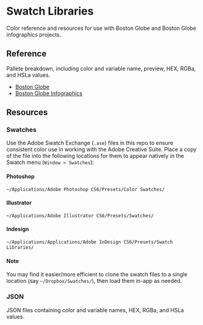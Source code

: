 # Swatch Libraries
Color reference and resources for use with Boston Globe and Boston Globe infographics projects.


## Reference
Pallete breakdown, including color and variable name, preview, HEX, RGBa, and HSLa values.

- [Boston Globe](https://github.com/BostonGlobe/swatch-libraries/blob/master/reference/globe.md)
- [Boston Globe Infographics](https://github.com/BostonGlobe/swatch-libraries/blob/master/reference/globe-infographics.md)


## Resources

### Swatches
Use the Adobe Swatch Exchange (`.ase`) files in this repo to ensure consistent color use in working with the Adobe Creative Suite. Place a copy of the file into the following locations for them to appear natively in the Swatch menu (`Window > Swatches`):

#### Photoshop
`~/Applications/Adobe Photoshop CS6/Presets/Color Swatches/`

#### Illustrator
`~/Applications/Adobe Illustrator CS6/Presets/Swatches/`

#### Indesign
`~/Applications/Applications/Adobe InDesign CS6/Presets/Swatch Libraries/`

#### Note
You may find it easier/more efficient to clone the swatch files to a single location (say `~/Dropbox/Swatches/`), then load them in-app as needed.


### JSON
JSON files containing color and variable names, HEX, RGBa, and HSLa values.
